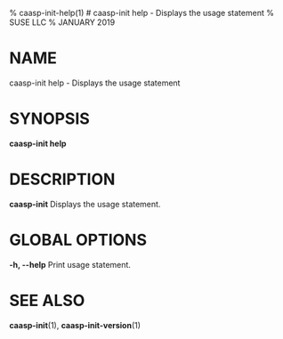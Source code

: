 % caasp-init-help(1) # caasp-init help - Displays the usage statement
% SUSE LLC
% JANUARY 2019
# NAME
caasp-init help - Displays the usage statement

# SYNOPSIS
**caasp-init help**

# DESCRIPTION
**caasp-init** Displays the usage statement.

# GLOBAL OPTIONS

**-h, --help**
  Print usage statement.

# SEE ALSO
**caasp-init**(1),
**caasp-init-version**(1)
